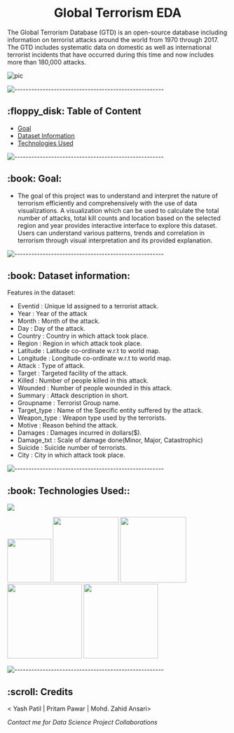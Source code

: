 <h1 align="center"> Global Terrorism EDA </h1>
<p>The Global Terrorism Database (GTD) is an open-source database including information on terrorist attacks around the world from 1970 through 2017. The GTD includes systematic data on domestic as well as international terrorist incidents that have occurred during this time and now includes more than 180,000 attacks.</p>

![pic](https://user-images.githubusercontent.com/67974590/184645556-3bc927f7-e443-4b2b-a0da-0052548c6b04.jpg)

![-----------------------------------------------------](https://raw.githubusercontent.com/andreasbm/readme/master/assets/lines/rainbow.png)

<h2> :floppy_disk: Table of Content</h2>

  * [Goal](#goal)
  * [Dataset Information](#dataset-information)
  * [Technologies Used](#technologies-used)

![-----------------------------------------------------](https://raw.githubusercontent.com/andreasbm/readme/master/assets/lines/rainbow.png)

<h2> :book: Goal:</h2>

* The goal of this project was to understand and interpret the nature of terrorism efficiently and comprehensively with the use of data visualizations. A visualization which can be used to calculate the total number of attacks, total kill counts and location based on the selected region and year provides interactive interface to explore this dataset. Users can understand various patterns, trends and correlation in terrorism through visual interpretation and its provided explanation.

![-----------------------------------------------------](https://raw.githubusercontent.com/andreasbm/readme/master/assets/lines/rainbow.png)

<h2> :book: Dataset information:</h2>
Features in the dataset:

* Eventid : Unique Id assigned to a terrorist attack.
* Year : Year of the attack
* Month : Month of the attack.
* Day : Day of the attack.
* Country : Country in which attack took place.
* Region : Region in which attack took place.
* Latitude : Latitude co-ordinate w.r.t to world map.
* Longitude : Longitude co-ordinate w.r.t to world map.
* Attack : Type of attack.
* Target : Targeted facility of the attack.
* Killed : Number of people killed in this attack.
* Wounded : Number of people wounded in this attack.
* Summary : Attack description in short.
* Groupname : Terrorist Group name.
* Target_type : Name of the Specific entity suffered by the attack.
* Weapon_type : Weapon type used by the terrorists.
* Motive : Reason behind the attack.
* Damages : Damages incurred in dollars($).
* Damage_txt : Scale of damage done(Minor, Major, Catastrophic)
* Suicide : Suicide number of terrorists.
* City : City in which attack took place.
    
![-----------------------------------------------------](https://raw.githubusercontent.com/andreasbm/readme/master/assets/lines/rainbow.png)

<h2> :book: Technologies Used::</h2>

![](https://forthebadge.com/images/badges/made-with-python.svg)

[<img target="_blank" src="https://user-images.githubusercontent.com/32620288/139657460-40ef4562-76bd-43f5-bbca-47b6bd29863e.png" width=100>](https://numpy.org)    [<img target="_blank" src="https://upload.wikimedia.org/wikipedia/commons/thumb/e/ed/Pandas_logo.svg/450px-Pandas_logo.svg.png" width=150>](https://pandas.pydata.org)  [<img target="_blank" src="https://seaborn.pydata.org/_static/logo-wide-lightbg.svg" width=150>](https://seaborn.pydata.org) [<img target="_blank" src="https://matplotlib.org/_static/logo2_compressed.svg" width=170>](https://matplotlib.org)   [<img target="_blank" src="https://user-images.githubusercontent.com/32620288/137518674-f36c5ad3-3d64-4c7a-a07c-53f247750394.png" width=170>](https://colab.research.google.com/)

![-----------------------------------------------------](https://raw.githubusercontent.com/andreasbm/readme/master/assets/lines/rainbow.png)

<!-- CREDITS -->
<h2 id="credits"> :scroll: Credits</h2>

< Yash Patil | Pritam Pawar | Mohd. Zahid Ansari>

<p> <i> Contact me for Data Science Project Collaborations</i></p>
